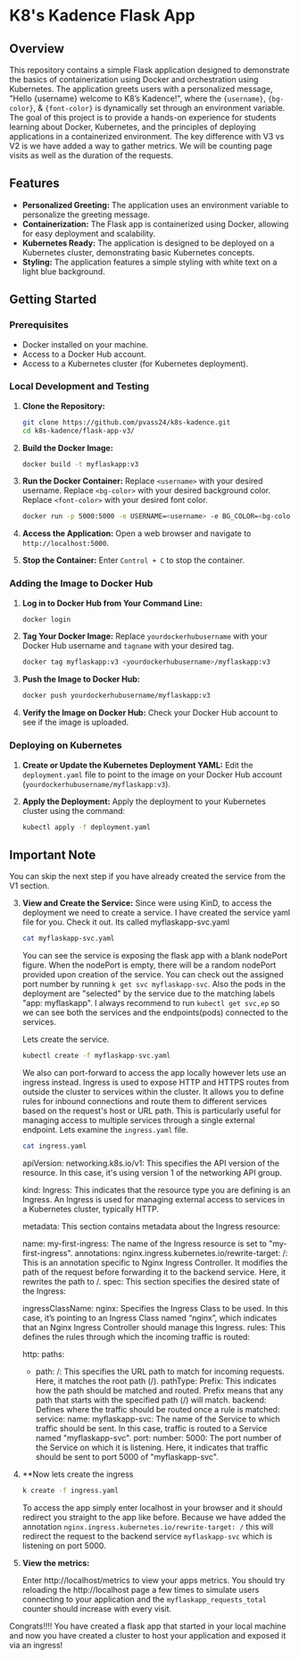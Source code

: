 # K8's Kadence Flask App

## Overview

This repository contains a simple Flask application designed to demonstrate the basics of containerization using Docker and orchestration using Kubernetes. The application greets users with a personalized message, "Hello {username} welcome to K8’s Kadence!", where the `{username}`, `{bg-color}`, & `{font-color}` is dynamically set through an environment variable. The goal of this project is to provide a hands-on experience for students learning about Docker, Kubernetes, and the principles of deploying applications in a containerized environment. The key difference with V3 vs V2 is we have added a way to gather metrics. We will be counting page visits as well as the duration of the requests. 
## Features

- **Personalized Greeting:** The application uses an environment variable to personalize the greeting message.
- **Containerization:** The Flask app is containerized using Docker, allowing for easy deployment and scalability.
- **Kubernetes Ready:** The application is designed to be deployed on a Kubernetes cluster, demonstrating basic Kubernetes concepts.
- **Styling:** The application features a simple styling with white text on a light blue background.

## Getting Started

### Prerequisites

- Docker installed on your machine.
- Access to a Docker Hub account.
- Access to a Kubernetes cluster (for Kubernetes deployment).

### Local Development and Testing

1. **Clone the Repository:**
    ```sh
    git clone https://github.com/pvass24/k8s-kadence.git
    cd k8s-kadence/flask-app-v3/
    ```

2. **Build the Docker Image:**
    ```sh
    docker build -t myflaskapp:v3
    ```

3. **Run the Docker Container:**
    Replace `<username>` with your desired username.
    Replace `<bg-color>` with your desired background color.
    Replace `<font-color>` with your desired font color.
    ```sh
    docker run -p 5000:5000 -e USERNAME=<username> -e BG_COLOR=<bg-color> -e FONT_COLOR=<font-color> myflaskapp 
    ```

4. **Access the Application:**
    Open a web browser and navigate to `http://localhost:5000`.

5. **Stop the Container:**
    Enter `Control + C` to stop the container.

### Adding the Image to Docker Hub

1. **Log in to Docker Hub from Your Command Line:**
    ```sh
    docker login
    ```

2. **Tag Your Docker Image:**
    Replace `yourdockerhubusername` with your Docker Hub username and `tagname` with your desired tag.
    ```sh
    docker tag myflaskapp:v3 <yourdockerhubusername>/myflaskapp:v3
    ```

3. **Push the Image to Docker Hub:**
    ```sh
    docker push yourdockerhubusername/myflaskapp:v3
    ```

4. **Verify the Image on Docker Hub:**
    Check your Docker Hub account to see if the image is uploaded.

### Deploying on Kubernetes

1. **Create or Update the Kubernetes Deployment YAML:**
   Edit the `deployment.yaml` file to point to the image on your Docker Hub account (`yourdockerhubusername/myflaskapp:v3`).

2. **Apply the Deployment:**
   Apply the deployment to your Kubernetes cluster using the command:
   ```sh
   kubectl apply -f deployment.yaml

## Important Note
   You can skip the next step if you have already created the service from the V1 section.

3. **View and Create the Service:**
   Since were using KinD, to access the deployment we need to create a service. I have created the service yaml file for you. Check it out. Its called myflaskapp-svc.yaml
   ```sh
   cat myflaskapp-svc.yaml
   ```
   You can see the service is exposing the flask app with a blank nodePort figure. When the nodePort is empty, there will be a random nodePort provided upon creation of the service. You can check out the assigned port number by running `k get svc myflaskapp-svc`. Also the pods in the deployment are "selected" by the service due to the matching labels "app: myflaskapp". I always recommend to run `kubectl get svc,ep` so we can see both the services and the endpoints(pods) connected to the services. 
   
   Lets create the service.
   ```sh
   kubectl create -f myflaskapp-svc.yaml
   ```
  
   We also can port-forward to access the app locally however lets use an ingress instead.
   Ingress is used to expose HTTP and HTTPS routes from outside the cluster to services within the cluster. It allows you to define rules for inbound connections and route them to different services based on the request's host or URL path. This is particularly useful for managing access to multiple services through a single external endpoint. Lets examine the `ingress.yaml` file.
   ```sh
   cat ingress.yaml
   ```
   apiVersion: networking.k8s.io/v1: This specifies the API version of the resource. In this case, it's using version 1 of the networking API group.

   kind: Ingress: This indicates that the resource type you are defining is an Ingress. An Ingress is used for managing external access to services in a Kubernetes cluster, typically HTTP.

   metadata: This section contains metadata about the Ingress resource:

   name: my-first-ingress: The name of the Ingress resource is set to "my-first-ingress".
   annotations:
   nginx.ingress.kubernetes.io/rewrite-target: /: This is an annotation specific to Nginx Ingress Controller. It modifies the path of the request before forwarding it to the backend service. Here, it rewrites the path to /.
   spec: This section specifies the desired state of the Ingress:

   ingressClassName: nginx: Specifies the Ingress Class to be used. In this case, it’s pointing to an Ingress Class named “nginx”, which indicates that an Nginx Ingress Controller should manage this Ingress.
rules: This defines the rules through which the incoming traffic is routed:

   http:
   paths:
   - path: /: This specifies the URL path to match for incoming requests. Here, it matches the root path (/).
   pathType: Prefix: This indicates how the path should be matched and routed. Prefix means that any path that starts with the specified path (/) will match.
     backend: Defines where the traffic should be routed once a rule is matched:
   service:
   name: myflaskapp-svc: The name of the Service to which traffic should be sent. In this case, traffic is routed to a Service named "myflaskapp-svc".
   port:
   number: 5000: The port number of the Service on which it is listening. Here, it indicates that traffic should be sent to port 5000 of "myflaskapp-svc".

4. **Now lets create the ingress
    ```sh
    k create -f ingress.yaml
    ```
   To access the app simply enter localhost in your browser and it should redirect you straight to the app like before. Because we have added the annotation `nginx.ingress.kubernetes.io/rewrite-target: /` this will redirect the request to the backend service `myflaskapp-svc` which is listening on port 5000.
   
4. **View the metrics:**

   Enter http://localhost/metrics to view your apps metrics.
   You should try reloading the http://localhost page a few times to simulate users connecting to your application and the `myflaskapp_requests_total` counter should increase with every visit.

Congrats!!!! You have created a flask app that started in your local machine and now you have created a cluster to host your application and exposed it via an ingress!


